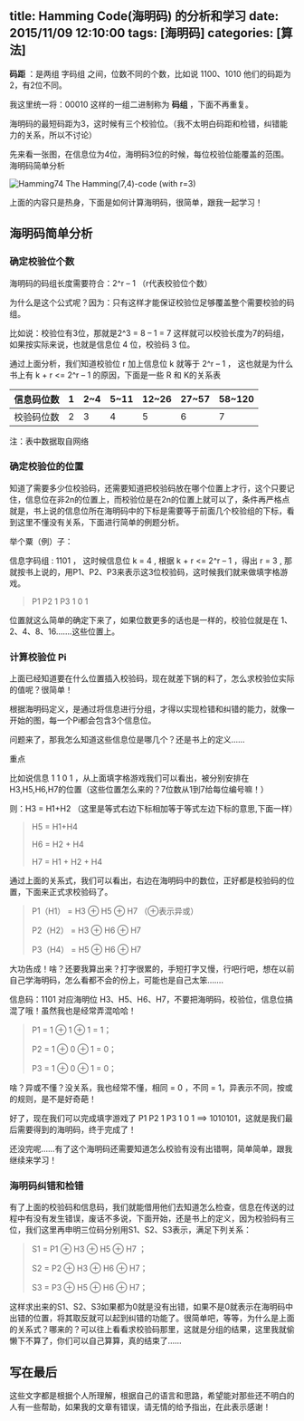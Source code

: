title: Hamming Code(海明码) 的分析和学习
date: 2015/11/09 12:10:00
tags: [海明码]
categories: [算法]
---
**码距** ：是两组 字码组 之间，位数不同的个数，比如说 1100、1010 他们的码距为2，有2位不同。

我这里统一将：00010 这样的一组二进制称为 **码组** ，下面不再重复。

海明码的最短码距为3，这时候有三个校验位。（我不太明白码距和检错，纠错能力的关系，所以不讨论）

先来看一张图，在信息位为4位，海明码3位的时候，每位校验位能覆盖的范围。
海明码简单分析
<!--more-->
![Hamming74](http://7xoed1.com1.z0.glb.clouddn.com/2015/Hamming74.png "海明码校验范围")
The Hamming(7,4)-code (with r=3)

上面的内容只是热身，下面是如何计算海明码，很简单，跟我一起学习！
## 海明码简单分析
### 确定校验位个数

海明码的码组长度需要符合：2^r – 1  （r代表校验位个数）

为什么是这个公式呢？因为：只有这样才能保证校验位足够覆盖整个需要校验的码组。

比如说：校验位有3位，那就是2^3 = 8 – 1 = 7 这样就可以校验长度为7的码组，如果按实际来说，也就是信息位 4 位，校验码 3 位。

通过上面分析，我们知道校验位 r 加上信息位 k 就等于 2^r – 1 ， 这也就是为什么书上有 k + r <= 2^r – 1 的原因，下面是一些 R 和 K的关系表

|信息码位数|1|2~4|5~11|12~26|27~57|58~120|
|----------|-|---|----|-----|-----|------|
|校验码位数|2|  3|   4|    5|    6|     7|

注：表中数据取自网络
### 确定校验位的位置

知道了需要多少位校验码，还需要知道把校验码放在哪个位置上才行，这个只要记住，信息位在非2n的位置上，而校验位是在2n的位置上就可以了，条件再严格点就是，书上说的信息位所在海明码中的下标是需要等于前面几个校验组的下标，看到这里不懂没有关系，下面进行简单的例题分析。

举个粟（例）子：

信息字码组 : 1101 ， 这时候信息位 k = 4 , 根据 k + r <= 2^r – 1 ，得出 r = 3 , 那就按书上说的，用P1、P2、P3来表示这3位校验码，这时候我们就来做填字格游戏。

>P1  P2  1  P3  1  0  1

位置就这么简单的确定下来了，如果位数更多的话也是一样的，校验位就是在 1、2、4、8、16…….这些位置上。

### 计算校验位 Pi

上面已经知道要在什么位置插入校验码，现在就差下锅的料了，怎么求校验位实际的值呢？很简单！

根据海明码定义，是通过将信息进行分组，才得以实现检错和纠错的能力，就像一开始的图，每一个Pi都会包含3个信息位。

问题来了，那我怎么知道这些信息位是哪几个？还是书上的定义……

重点

比如说信息 1 1 0 1 ，从上面填字格游戏我们可以看出，被分别安排在 H3,H5,H6,H7的位置（这些位置怎么来的？7位数从1到7给每位编号嘛！）

则：H3 = H1+H2 （这里是等式右边下标相加等于等式左边下标的意思,下面一样）  

>H5 = H1+H4
>
>H6 = H2 + H4
>
>H7 = H1 + H2 + H4

通过上面的关系式，我们可以看出，右边在海明码中的数位，正好都是校验码的位置，下面来正式求校验码了。
>P1（H1） = H3 ⊕ H5 ⊕ H7 （⊕表示异或）
>
>P2（H2） = H3 ⊕ H6 ⊕ H7
>
>P3（H4） = H5 ⊕ H6 ⊕ H7

大功告成！啥？还要我算出来？打字很累的，手短打字又慢，行吧行吧，想在以前自己学海明码，怎么看都不会的份上，可能也是自己太笨…….

信息码：1101 对应海明位 H3、H5、H6、H7，不要把海明码，校验位，信息位搞混了哦！虽然我也是经常弄混哈哈！

>P1 = 1 ⊕ 1 ⊕ 1 = 1；
>
>P2 = 1 ⊕ 0 ⊕ 1 = 0；
>
>P3 = 1 ⊕ 0 ⊕ 1 = 0；

啥？异或不懂？没关系，我也经常不懂，相同 = 0 ，不同 = 1，异表示不同，按或的规则，是不是好奇葩！

好了，现在我们可以完成填字游戏了 P1  P2  1  P3  1  0  1   ==> 1010101，这就是我们最后需要得到的海明码，终于完成了！

还没完呢……有了这个海明码还需要知道怎么校验有没有出错啊，简单简单，跟我继续来学习！

### 海明码纠错和检错

有了上面的校验码和信息码，我们就能借用他们去知道怎么检查，信息在传送的过程中有没有发生错误，废话不多说，下面开始，还是书上的定义，因为校验码有三位，我们这里再申明三位码分别用S1、S2、S3表示，满足下列关系：

>S1 = P1 ⊕ H3 ⊕ H5 ⊕ H7 ；
>
>S2 = P2 ⊕ H3 ⊕ H6 ⊕ H7；
>
>S3 = P3 ⊕ H5 ⊕ H6 ⊕ H7；

这样求出来的S1、S2、S3如果都为0就是没有出错，如果不是0就表示在海明码中出错的位置，将其取反就可以起到纠错的功能了。很简单吧，等等，为什么是上面的关系式？哪来的？可以往上看看求校验码那里，这就是分组的结果，这里我就偷懒下不算了，你们可以自己算算，真的结束了……

## 写在最后

这些文字都是根据个人所理解，根据自己的语言和思路，希望能对那些还不明白的人有一些帮助，如果我的文章有错误，请无情的给予指出，在此表示感谢！